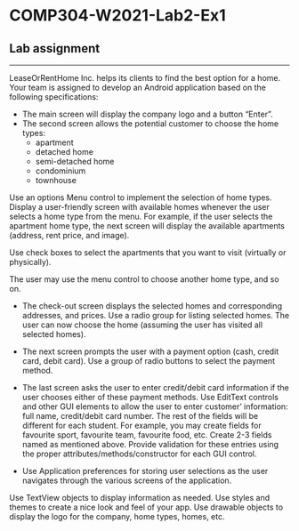 # COMP304-W2021-Lab2-Ex1
## Lab assignment
---
LeaseOrRentHome Inc. helps its clients to find the best option for a home. 
Your team is assigned to develop an Android application based on the following specifications:

* The main screen will display the company logo and a button “Enter”.
* The second screen allows the potential customer to choose the home types:
  * apartment
  * detached home
  * semi-detached home
  * condominium
  * townhouse

Use an options Menu control to implement the selection of home types. Display a user-friendly screen 
with available homes whenever the user selects a home type from the menu. 
For example, if the user selects the apartment home type, the next screen will display the available apartments (address, rent price, and image). 

Use check boxes to select the apartments that you want to visit (virtually or physically).

The user may use the menu control to choose another home type, and so on.


* The check-out screen displays the selected homes and corresponding addresses, and prices. Use a radio group for listing selected homes. The user can now choose the home (assuming the user has visited all selected homes).

* The next screen prompts the user with a payment option (cash, credit card, debit card). Use a group of radio buttons to select the payment method.

* The last screen asks the user to enter credit/debit card information if the user chooses either of these payment methods. Use EditText controls and other GUI elements to allow the user to enter customer’ information: full name, credit/debit card number. The rest of the fields will be different for each student. For example, you may create fields for favourite sport, favourite team, favourite food, etc. Create 2-3 fields named as mentioned above. Provide validation for these entries using the proper attributes/methods/constructor for each GUI control.

* Use Application preferences for storing user selections as the user navigates through the various screens of the application.

Use TextView objects to display information as needed. Use styles and themes to create a nice look and feel of your app. Use drawable objects to display the logo for the company, home types, homes, etc.
